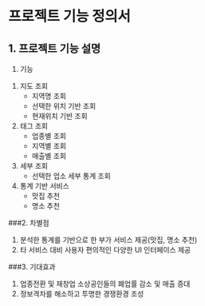 # 프로젝트 기능 정의서

## 1. 프로젝트 기능 설명
1. 기능  
  1) 지도 조회  
      - 지역명 조회  
      - 선택한 위치 기반 조회  
      - 현재위치 기반 조회  
  2) 태그 조회  
      - 업종별 조회  
      - 지역별 조회  
      - 매출별 조회  
  3) 세부 조회  
      - 선택한 업소 세부 통계 조회  
  4) 통계 기반 서비스  
      - 맛집 추천   
      - 명소 추천  

###2. 차별점  
  1) 분석한 통계를 기반으로 한 부가 서비스 제공(맛집, 명소 추천)  
  2) 타 서비스 대비 사용자 편의적인 다양한 UI 인터페이스 제공  

###3. 기대효과  
  1) 업종전환 및 재창업 소상공인들의 폐업률 감소 및 매출 증대  
  2) 정보격차를 해소하고 투명한 경쟁환경 조성  
